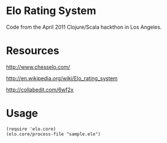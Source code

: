 # Elo Rating System

Code from the April 2011 Clojure/Scala hackthon in Los Angeles.

# Resources

http://www.chesselo.com/

http://en.wikipedia.org/wiki/Elo_rating_system

http://collabedit.com/6wf2x

# Usage

    (require 'elo.core)
    (elo.core/process-file "sample.elo")
